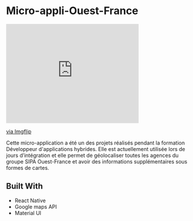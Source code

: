 # Micro-appli-Ouest-France
<div style="width:360px;max-width:100%;"><div style="height:0;padding-bottom:75%;position:relative;"><iframe width="360" height="270" style="position:absolute;top:0;left:0;width:100%;height:100%;" frameBorder="0" src="https://imgflip.com/embed/3wlprz"></iframe></div><p><a href="https://imgflip.com/gif/3wlprz">via Imgflip</a></p></div>

Cette micro-application a été un des projets réalisés pendant la formation Développeur d'applications hybrides. Elle est  actuellement utilisée lors de jours d’intégration et elle permet de géolocaliser toutes les agences du groupe SIPA Ouest-France et avoir des informations supplémentaires sous formes de cartes.


## Built With

* React Native 
* Google maps API
* Material UI

